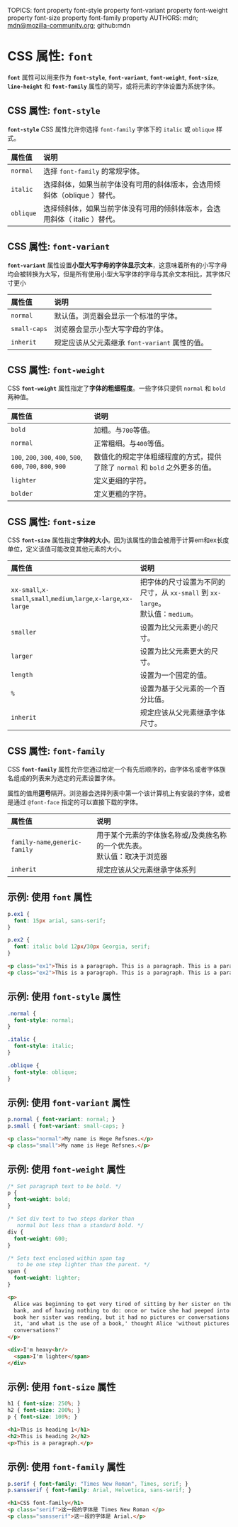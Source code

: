 TOPICS: font property
        font-style property
        font-variant property
        font-weight property
        font-size property
        font-family property
AUTHORS: mdn; mdn@mozilla-community.org; github:mdn

# CSS 属性: `font`

**`font`** 属性可以用来作为 **`font-style`**, **`font-variant`**, **`font-weight`**, **`font-size`**, **`line-height`**
和 **`font-family`** 属性的简写，或将元素的字体设置为系统字体。

## CSS 属性: `font-style`

**`font-style`** CSS 属性允许你选择 `font-family` 字体下的 `italic` 或 `oblique` 样式。

| 属性值 | 说明 |
| :--- | :--- |
| `normal` | 选择 `font-family` 的常规字体。|
| `italic` | 选择斜体，如果当前字体没有可用的斜体版本，会选用倾斜体（oblique ）替代。|
| `oblique` | 选择倾斜体，如果当前字体没有可用的倾斜体版本，会选用斜体（ italic ）替代。|

## CSS 属性: `font-variant`

**`font-variant`** 属性设置**小型大写字母的字体显示文本**，这意味着所有的小写字母均会被转换为大写，但是所有使用小型大写字体的字母与其余文本相比，其字体尺寸更小

| 属性值 | 说明 |
| :--- | :--- |
| `normal` | 默认值。浏览器会显示一个标准的字体。|
| `small-caps` | 浏览器会显示小型大写字母的字体。|
| `inherit` | 规定应该从父元素继承 `font-variant` 属性的值。|

## CSS 属性: `font-weight`

CSS **`font-weight`** 属性指定了**字体的粗细程度**。一些字体只提供 `normal` 和 `bold` 两种值。

| 属性值 | 说明 |
| :--- | :--- |
| `bold` | 加粗。与`700`等值。|
| `normal` | 正常粗细。与`400`等值。|
| `100`, `200`, `300`, `400`, `500`, `600`, `700`, `800`, `900` | 数值化的规定字体粗细程度的方式，提供了除了 `normal` 和 `bold` 之外更多的值。|
| `lighter` | 定义更细的字符。|
| `bolder` | 定义更粗的字符。|

## CSS 属性: `font-size`

CSS **`font-size`** 属性指定**字体的大小**。因为该属性的值会被用于计算em和ex长度单位，定义该值可能改变其他元素的大小。

| 属性值 | 说明 |
| :--- | :--- |
| `xx-small`,`x-small`,`small`,`medium`,`large`,`x-large`,`xx-large` | 把字体的尺寸设置为不同的尺寸，从 `xx-small` 到 `xx-large`。<br>默认值：`medium`。|
| `smaller` | 设置为比父元素更小的尺寸。|
| `larger` | 设置为比父元素更大的尺寸。|
| `length` | 设置为一个固定的值。|
| `%` | 设置为基于父元素的一个百分比值。|
| `inherit` | 规定应该从父元素继承字体尺寸。|

## CSS 属性: `font-family`

CSS **`font-family`** 属性允许您通过给定一个有先后顺序的，由字体名或者字体族名组成的列表来为选定的元素设置字体。

属性的值用**逗号**隔开。浏览器会选择列表中第一个该计算机上有安装的字体，或者是通过 `@font-face` 指定的可以直接下载的字体。

| 属性值 | 说明 |
| :--- | :--- |
| `family-name`,`generic-family` | 用于某个元素的字体族名称或/及类族名称的一个优先表。<br>默认值：取决于浏览器 |
| `inherit` | 规定应该从父元素继承字体系列 |

## 示例: 使用 `font` 属性

```css
p.ex1 {
  font: 15px arial, sans-serif;
}

p.ex2 {
  font: italic bold 12px/30px Georgia, serif;
}
```

```html
<p class="ex1">This is a paragraph. This is a paragraph. This is a paragraph. This is a paragraph. This is a paragraph. This is a paragraph. This is a paragraph. This is a paragraph.</p>
<p class="ex2">This is a paragraph. This is a paragraph. This is a paragraph. This is a paragraph. This is a paragraph. This is a paragraph. This is a paragraph. This is a paragraph.</p>
```

## 示例: 使用 `font-style` 属性

```css
.normal {
  font-style: normal;
}

.italic {
  font-style: italic;
}

.oblique {
  font-style: oblique;
}
```

## 示例: 使用 `font-variant` 属性

```css
p.normal { font-variant: normal; }
p.small { font-variant: small-caps; }
```

```html
<p class="normal">My name is Hege Refsnes.</p>
<p class="small">My name is Hege Refsnes.</p>
```

## 示例: 使用 `font-weight` 属性

```css
/* Set paragraph text to be bold. */
p {
  font-weight: bold;
}

/* Set div text to two steps darker than
   normal but less than a standard bold. */
div {
  font-weight: 600;
}

/* Sets text enclosed within span tag
   to be one step lighter than the parent. */
span {
  font-weight: lighter;
}
```

```html
<p>
  Alice was beginning to get very tired of sitting by her sister on the
  bank, and of having nothing to do: once or twice she had peeped into the
  book her sister was reading, but it had no pictures or conversations in
  it, 'and what is the use of a book,' thought Alice 'without pictures or
  conversations?'
</p>

<div>I'm heavy<br/>
  <span>I'm lighter</span>
</div>
```

## 示例: 使用 `font-size` 属性

```css
h1 { font-size: 250%; }
h2 { font-size: 200%; }
p { font-size: 100%; }
```

```html
<h1>This is heading 1</h1>
<h2>This is heading 2</h2>
<p>This is a paragraph.</p>
```

## 示例: 使用 `font-family` 属性

```css
p.serif { font-family: "Times New Roman", Times, serif; }
p.sansserif { font-family: Arial, Helvetica, sans-serif; }
```

```html
<h1>CSS font-family</h1>
<p class="serif">这一段的字体是 Times New Roman </p>
<p class="sansserif">这一段的字体是 Arial.</p>
```
